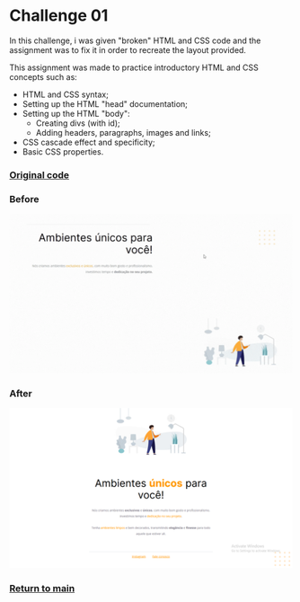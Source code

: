 # **Challenge 01**
In this challenge, i was given "broken" HTML and CSS code and the assignment was to fix it in order to recreate the layout provided.

This assignment was made to practice introductory HTML and CSS concepts such as:
- HTML and CSS syntax;
- Setting up the HTML "head" documentation;
- Setting up the HTML "body":
	- Creating divs (with id);
	- Adding headers, paragraphs, images and links;
- CSS cascade effect and specificity;
- Basic CSS properties.

### [Original code](./docs/original-code/)

### Before
![Before](./docs/images/challenge-01-before.gif)

### After
![After](./docs/images/challenge-01.png)

### [Return to main](../)